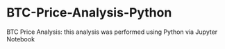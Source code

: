 # BTC-Price-Analysis-Python
BTC Price Analysis: this analysis was performed using Python via Jupyter Notebook
